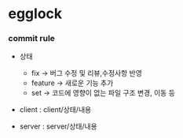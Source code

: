 # egglock

### commit rule
- 상태
  - fix -> 버그 수정 및 리뷰,수정사항 반영
  - feature -> 새로운 기능 추가
  - set -> 코드에 영향이 없는 파일 구조 변경, 이동 등
  
- client : client/상태/내용
- server : server/상태/내용
